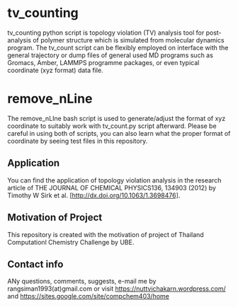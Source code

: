 # tv_counting
tv_counting python script is topology violation (TV) analysis tool for post-analysis of polymer structure which is simulated from molecular dynamics program. The tv_count script can be flexibly employed on interface with the general trajectory or dump files of general used MD programs such as Gromacs, Amber, LAMMPS programme packages, or even typical coordinate (xyz format) data file.

# remove_nLine
The remove_nLIne bash script is used to generate/adjust the format of xyz coordinate to suitably work with tv_count.py script afterward. Please be careful in using both of scripts, you can also learn what the proper format of coordinate by seeing test files in this repository.

## Application
You can find the application of topology violation analysis in the research article of THE JOURNAL OF CHEMICAL PHYSICS136, 134903 (2012) by Timothy W Sirk et al. [http://dx.doi.org/10.1063/1.3698476].

## Motivation of Project
This repository is created with the motivation of project of Thailand Computationl Chemistry Challenge by UBE.

## Contact info
ANy questions, comments, suggests, e-mail me by rangsiman1993(at)gmail.com or visit https://nuttvichakarn.wordpress.com/ and https://sites.google.com/site/compchem403/home
